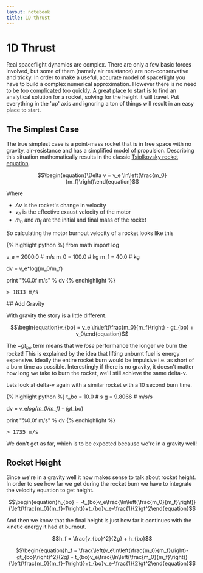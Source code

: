 ```yaml
---
layout: notebook
title: 1D-thrust
---
```


# 1D Thrust

Real spaceflight dynamics are complex. There are only a few basic forces involved, but some of them (namely air resistance) are non-conservative and tricky. In order to make a useful, accurate model of spaceflight you have to build a complex numerical approximation. However there is no need to be too complicated too quickly. A great place to start is to find an analytical solution for a rocket, solving for the height it will travel. Put everything in the 'up' axis and ignoring a ton of things will result in an easy place to start.

## The Simplest Case

The true simplest case is a point-mass rocket that is in free space with no gravity, air-resistance and has a simplified model of propulsion. Describing this situation mathematically results in the classic [Tsiolkovsky rocket equation](http://en.wikipedia.org/wiki/Tsiolkovsky_rocket_equation).

$$\begin{equation}\Delta v = v_e \ln\left(\frac{m_0}{m_f}\right)\end{equation}$$

Where

 - $\Delta v$ is the rocket's change in velocity
 - $v_e$ is the effective exaust velocity of the motor
 - $m_0$ and $m_f$ are the initial and final mass of the rocket

So calculating the motor burnout velocity of a rocket looks like this

{% highlight python %}
from math import log

v_e = 2000.0   # m/s
m_0 =  100.0   # kg
m_f =   40.0   # kg

dv = v_e*log(m_0/m_f)

print "%0.0f m/s" % dv
{% endhighlight %}

<div class="output">
<pre>
<span class="prompt">&gt;</span> 1833 m/s
</pre>
</div>
## Add Gravity

With gravity the story is a little different.

$$\begin{equation}v_{bo} = v_e \ln\left(\frac{m_0}{m_f}\right) - gt_{bo} + v_0\end{equation}$$

The $-gt_{bo}$ term means that we _lose_ performance the longer we burn the rocket! This is explained by the idea that lifting unburnt fuel is energy expensive. Ideally the entire rocket burn would be impulsive i.e. as short of a burn time as possible. Interestingly if there is no gravity, it doesn't matter how long we take to burn the rocket, we'll still achieve the same delta-v.

Lets look at delta-v again with a similar rocket with a 10 second burn time.

{% highlight python %}
t_bo = 10.0     # s
g    =  9.8066  # m/s/s

dv = v_e*log(m_0/m_f) - (g*t_bo)

print "%0.0f m/s" % dv
{% endhighlight %}

<div class="output">
<pre>
<span class="prompt">&gt;</span> 1735 m/s
</pre>
</div>
We don't get as far, which is to be expected because we're in a gravity well!

## Rocket Height

Since we're in a gravity well it now makes sense to talk about rocket height. In order to see how far we get during the rocket burn we have to integrate the velocity equation to get height.

$$\begin{equation}h_{bo} = -t_{bo}v_e\frac{\ln\left(\frac{m_0}{m_f}\right)}{\left(\frac{m_0}{m_f}-1\right)}+t_{bo}v_e-\frac{1}{2}gt^2\end{equation}$$

And then we know that the final height is just how far it continues with the kinetic energy it had at burnout.

$$h_f = \frac{v_{bo}^2}{2g} + h_{bo}$$

$$\begin{equation}h_f = \frac{\left(v_e\ln\left(\frac{m_0}{m_f}\right)-gt_{bo}\right)^2}{2g} - t_{bo}v_e\frac{\ln\left(\frac{m_0}{m_f}\right)}{\left(\frac{m_0}{m_f}-1\right)}+t_{bo}v_e-\frac{1}{2}gt^2\end{equation}$$